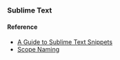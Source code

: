 ### Sublime Text

#### Reference

- [A Guide to Sublime Text Snippets](https://medium.com/free-code-camp/a-guide-to-preserving-your-wrists-with-sublime-text-snippets-7541662a53f2)
- [Scope Naming](https://www.sublimetext.com/docs/scope_naming.html)